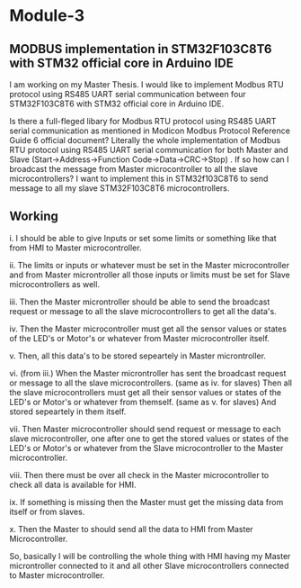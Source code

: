 # Module-3
## MODBUS implementation in STM32F103C8T6 with STM32 official core in Arduino IDE
I am working on my Master Thesis. I would like to implement Modbus RTU protocol using RS485 UART serial communication between four STM32F103C8T6 with STM32 official core in Arduino IDE.

Is there a full-fleged libary for Modbus RTU protocol using RS485 UART serial communication as mentioned in Modicon Modbus Protocol Reference Guide 6 official document? Literally the whole implementation of Modbus RTU protocol using RS485 UART serial communication for both Master and Slave (Start->Address->Function Code->Data->CRC->Stop) .
If so how can I broadcast the message from Master microcontroller to all the slave microcontrollers? I want to implement this in STM32f103C8T6 to send message to all my slave STM32F103C8T6 microcontrollers.

## Working 
i. I should be able to give Inputs or set some limits or something like that from HMI to Master microcontroller.

ii. The limits or inputs or whatever must be set in the Master microcontroller and from Master microntroller all those inputs or limits must be set for Slave microcontrollers as well.

iii. Then the Master microntroller should be able to send the broadcast request or message to all the slave microcontrollers to get all the data's.

iv. Then the Master microcontroller must get all the sensor values or states of the LED's or Motor's or whatever from Master microcontroller itself.

v. Then, all this data's to be stored sepeartely in Master microntroller.

vi. (from iii.) When the Master microntroller has sent the broadcast request or message to all the slave microcontrollers. (same as iv. for slaves) Then all the slave microcontrollers must get all their sensor values or states of the LED's or Motor's or whatever from themself. (same as v. for slaves) And stored sepeartely in them itself.

vii. Then Master microcontroller should send request or message to each slave microcontroller, one after one to get the stored values or states of the LED's or Motor's or whatever from the Slave microcontroller to the Master microcontroller.

viii. Then there must be over all check in the Master microcontroller to check all data is available for HMI.

ix. If something is missing then the Master must get the missing data from itself or from slaves.

x. Then the Master to should send all the data to HMI from Master Microcontroller.

So, basically I will be controlling the whole thing with HMI having my Master microntroller connected to it and all other Slave microcontrollers connected to Master microcontroller.
